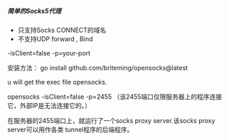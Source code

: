 ##### 简单的Socks5代理

- 只支持Socks CONNECT的域名
- 不支持UDP forward , Bind

-isClient=false
-p=your-port

安装方法：
go install github.com/briteming/opensocks@latest

u will get the exec file opensocks.

opensocks -isClient=false -p=2455
（该2455端口仅限服务器上的程序连接它，外部IP是无法连接它的。）

在服务器的2455端口上，就运行了一个socks proxy server.该socks proxy server可以用作各类 tunnel程序的后端程序。
